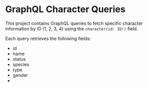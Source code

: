 # GraphQL Character Queries

This project contains GraphQL queries to fetch specific character information by ID (1, 2, 3, 4) using the `character(id: ID!)` field.

Each query retrieves the following fields:

- id
- name
- status
- species
- type
- gender
-
